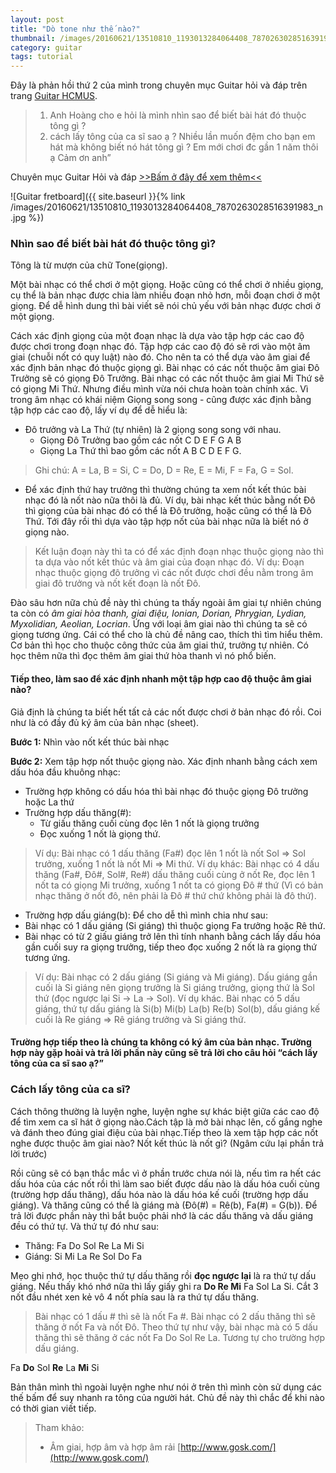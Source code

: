 ```yaml
---
layout: post
title: "Dò tone như thế nào?"
thumbnail: /images/20160621/13510810_1193013284064408_7870263028516391983_n.jpg
category: guitar
tags: tutorial
---
```


Đây là phản hồi thứ 2 của mình trong chuyên mục Guitar hỏi và đáp trên trang [Guitar HCMUS](https://www.facebook.com/guitarhcmus).

> 1. Anh Hoàng cho e hỏi là mình nhìn sao để biết bài hát đó thuộc tông gì ? 
> 2. cách lấy tông của ca sĩ sao ạ ? Nhiều lần muốn đệm cho bạn em hát mà không biết nó hát tông gì ? Em mới chơi đc gần 1 năm thôi ạ Cảm ơn anh”

Chuyên mục Guitar Hỏi và đáp [>>Bấm ở đây để xem thêm<<](https://www.facebook.com/notes/guitar-hcmus/guitar-h%E1%BB%8Fi-v%C3%A0-%C4%91%C3%A1p/1185908654774871)

![Guitar fretboard]({{ site.baseurl }}{% link /images/20160621/13510810_1193013284064408_7870263028516391983_n.jpg %})

### Nhìn sao để biết bài hát đó thuộc tông gì?
Tông là từ mượn của chữ Tone(giọng). 

Một bài nhạc có thể chơi ở một giọng. Hoặc cũng có thể chơi ở nhiều giọng, cụ thể là bản nhạc được chia làm nhiều đoạn nhỏ hơn, mỗi đoạn chơi ở một giọng. Để dễ hình dung thì bài viết sẽ nói chủ yếu với bản nhạc được chơi ở một giọng.

Cách xác định giọng của một đoạn nhạc là dựa vào tập hợp các cao độ được chơi trong đoạn nhạc đó. Tập hợp các cao độ đó sẽ rơi vào một âm giai (chuỗi nốt có quy luật) nào đó. Cho nên ta có thể dựa vào âm giai để xác định bản nhạc đó thuộc giọng gì. Bài nhạc có các nốt thuộc âm giai Đô Trưởng sẽ có giọng Đô Trưởng. Bài nhạc có các nốt thuộc âm giai Mi Thứ sẽ có giọng Mi Thứ. Nhưng điều mình vừa nói chưa hoàn toàn chính xác. Vì trong âm nhạc có khái niệm Giọng song song - cũng được xác định bằng tập hợp các cao độ, lấy ví dụ để dễ hiểu là: 

* Đô trưởng và La Thứ (tự nhiên) là 2 giọng song song với nhau.
  * Giọng Đô Trưởng bao gồm các nốt C D E F G A B
  * Giọng La Thứ thì bao gồm các nốt A B C D E F G.

> Ghi chú: A = La, B = Si, C = Do, D = Re, E = Mi, F = Fa, G = Sol.

* Để xác định thứ hay trưởng thì thường chúng ta xem nốt kết thúc bài nhạc đó là nốt nào nữa thôi là đủ. Ví dụ, bài nhạc kết thúc bằng nốt Đô thì giọng của bài nhạc đó có thể là Đô trưởng, hoặc cũng có thể là Đô Thứ. Tới đây rồi thì dựa vào tập hợp nốt của bài nhạc nữa là biết nó ở giọng nào.

> Kết luận đoạn này thì ta có để xác định đoạn nhạc thuộc giọng nào thì ta dựa vào nốt kết thúc và âm giai của đoạn nhạc đó. Ví dụ: Đoạn nhạc thuộc giọng đô trưởng vì các nốt được chơi đều nằm trong âm giai đô trưởng và nốt kết đoạn là nốt Đô.

Đào sâu hơn nữa chủ đề này thì chúng ta thấy ngoài âm giai tự nhiên chúng ta còn có *âm giai hòa thanh, giai điệu, Ionian, Dorian, Phrygian, Lydian, Myxolidian, Aeolian, Locrian*. Ứng với loại âm giai nào thì chúng ta sẽ có giọng tương ứng. Cái có thể cho là chủ đề nâng cao, thích thì tìm hiểu thêm. Cơ bản thì học cho thuộc công thức của âm giai thứ, trưởng tự nhiên. Có học thêm nữa thì đọc thêm âm giai thứ hòa thanh vì nó phổ biến.

#### Tiếp theo, làm sao để xác định nhanh một tập hợp cao độ thuộc âm giai nào?
Giả định là chúng ta biết hết tất cả các nốt được chơi ở bản nhạc đó rồi. Coi như là có đầy đủ ký âm của bản nhạc (sheet). 

**Bước 1:** Nhìn vào nốt kết thúc bài nhạc

**Bước 2:** Xem tập hợp nốt thuộc giọng nào. Xác định nhanh bằng cách xem dấu hóa đầu khuông nhạc: 

* Trường hợp không có dấu hóa thì bài nhạc đó thuộc giọng Đô trưởng hoặc La thứ
* Trường hợp dấu thăng(#): 
  * Từ giấu thăng cuối cùng đọc lên 1 nốt là giọng trưởng
  * Đọc xuống 1 nốt là giọng thứ. 

> Ví dụ: Bài nhạc có 1 dấu thăng (Fa#) đọc lên 1 nốt là nốt Sol => Sol trưởng, xuống 1 nốt là nốt Mi => Mi thứ. Ví dụ khác: Bài nhạc có 4 dấu thăng (Fa#, Đô#, Sol#, Re#) dấu thăng cuối cùng ở nốt Re, đọc lên 1 nốt ta có giọng Mi trưởng, xuống 1 nốt ta có giọng Đô # thứ (Vì có bản nhạc thăng ở nốt đô, nên phải là Đô # thứ chứ không phải là đô thứ).

* Trường hợp dấu giáng(b): Để cho dễ thì mình chia như sau: 
 * Bài nhạc có 1 dấu giáng (Si giáng) thì thuộc giọng Fa trưởng hoặc Rê thứ. 
 * Bài nhạc có từ 2 giấu giáng trở lên thì tính nhanh bằng cách lấy dấu hóa gần cuối suy ra giọng trưởng, tiếp theo đọc xuống 2 nốt là ra giọng thứ tương ứng. 

> Ví dụ: Bài nhạc có 2 dấu giáng (Si giáng và Mi giáng). Dấu giáng gần cuối là Si giáng nên giọng trưởng là Si giáng trưởng, giọng thứ là Sol thứ (đọc ngược lại Si -> La -> Sol). Ví dụ khác. Bài nhạc có 5 dấu giáng, thứ tự dấu giáng là Si(b) Mi(b) La(b) Re(b) Sol(b), dấu giáng kế cuối là Re giáng => Rê giáng trưởng và Si giáng thứ.

#### Trường hợp tiếp theo là chúng ta không có ký âm của bản nhạc. Trường hợp này gặp hoài và trả lời phần này cũng sẽ trả lời cho câu hỏi “cách lấy tông của ca sĩ sao ạ?”

### Cách lấy tông của ca sĩ?

Cách thông thường là luyện nghe, luyện nghe sự khác biệt giữa các cao độ để tìm xem ca sĩ hát ở giọng nào.Cách tập là mở bài nhạc lên, cố gắng nghe và đánh theo đúng giai điệu của bài nhạc.Tiếp theo là xem tập hợp các nốt nghe được thuộc âm giai nào? Nốt kết thúc là nốt gì? (Ngâm cứu lại phần trả lời trước)

Rồi cũng sẽ có bạn thắc mắc vì ở phần trước chưa nói là, nếu tìm ra hết các dấu hóa của các nốt rồi thì làm sao biết được dấu nào là dấu hóa cuối cùng (trường hợp dấu thăng), dấu hóa nào là dấu hóa kế cuối (trường hợp dấu giáng). Và thăng cũng có thể là giáng mà (Đô(#) = Rê(b), Fa(#) = G(b)). Để trả lời được phần này thì bắt buộc phải nhớ là các dấu thăng và dấu giáng đều có thứ tự. Và thứ tự đó như sau:

* Thăng: Fa Do Sol Re La Mi Si
* Giáng: Si Mi La Re Sol Do Fa

Mẹo ghi nhớ, học thuộc thứ tự dấu thăng rồi **đọc ngược lại** là ra thứ tự dấu giáng. Nếu thấy khó nhớ nữa thì lấy giấy ghi ra **Do Re Mi** Fa Sol La Si. Cắt 3 nốt đầu nhét xen kẻ vô 4 nốt phía sau là ra thứ tự dấu thăng.

> Bài nhạc có 1 dấu # thì sẽ là nốt Fa #. Bài nhạc có 2 dấu thăng thì sẽ thăng ở nốt Fa và nốt Đô. Theo thứ tự như vậy, bài nhạc mà có 5 dấu thăng thì sẽ thăng ở các nốt Fa Do Sol Re La. Tương tự cho trường hợp dấu giáng.

Fa **Do** Sol **Re** La **Mi** Si

Bản thân mình thì ngoài luyện nghe như nói ở trên thì mình còn sử dụng các thế bấm để suy nhanh ra tông của người hát. Chủ đề này thì chắc để khi nào có thời gian viết tiếp.

> Tham khảo: 
>- Âm giai, hợp âm và hợp âm rải [http://www.gosk.com/](http://www.gosk.com/)